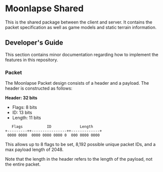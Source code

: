 # Moonlapse Shared

This is the shared package between the client and server. It contains the packet specification as well as game models and static terrain information.

## Developer's Guide

This section contains minor documentation regarding how to implement the features in this repository.

### Packet

The Moonlapse Packet design consists of a header and a payload. The header is constructed as follows:

**Header: 32 bits**
- Flags: 8 bits
- ID: 13 bits
- Length: 11 bits

```
   Flags           ID             Length
+---------++----------------++-------------+
 0000 0000  0000 0000 0000 0  000 0000 0000
```

This allows up to 8 flags to be set, 8,192 possible unique packet IDs, and a max payload length of 2048.

Note that the length in the header refers to the length of the payload, not the entire packet.